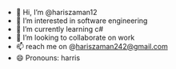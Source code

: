 - 👋 Hi, I’m @hariszaman12
- 👀 I’m interested in software engineering
- 🌱 I’m currently learning c#
- 💞️ I’m looking to collaborate on work 
- 📫 reach me on @hariszaman242@gmail.com
- 😄 Pronouns: harris


<!---
hariszaman12/hariszaman12 is a ✨ special ✨ repository because its `README.md` (this file) appears on your GitHub profile.
You can click the Preview link to take a look at your changes.
--->
